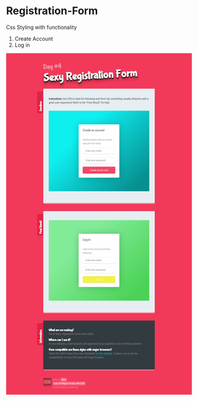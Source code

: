 # Registration-Form

Css Styling with functionality
1) Create Account
2) Log in

<img src="form.png">

